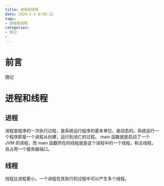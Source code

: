 ```yaml
---
title: 进程和线程
date: 2020-2-2 8:50:12
tags: 
- 进程和线程
categories: 
- 随记
- 
---
```


# 前言

随记

# 进程和线程
## 进程
进程是程序的一次执行过程，是系统运行程序的基本单位，是动态的。系统运行一个程序即是一个进程从创建，运行到消亡的过程。
main 函数就是启动了一个 JVM 的进程，而 main 函数所在的线程就是这个进程中的一个线程，称主线程，且占用一个服务器端口。

## 线程
线程比进程更小。一个进程在其执行的过程中可以产生多个线程。


